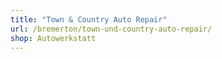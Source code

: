 ```yaml
---
title: "Town & Country Auto Repair"
url: /bremerton/town-und-country-auto-repair/
shop: Autowerkstatt
---
```

